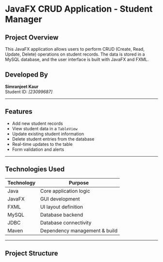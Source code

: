 # JavaFX CRUD Application - Student Manager

##  Project Overview
This JavaFX application allows users to perform CRUD (Create, Read, Update, Delete) operations on student records. The data is stored in a MySQL database, and the user interface is built with JavaFX and FXML.

##  Developed By
**Simranjeet Kaur**  
Student ID: *[23099687]*  

---

##  Features

- Add new student records
- View student data in a `TableView`
- Update existing student information
- Delete student entries from the database
- Real-time updates to the table
- Form validation and alerts

---

##  Technologies Used

| Technology      | Purpose                        |
|----------------|---------------------------------|
| Java           | Core application logic          |
| JavaFX         | GUI development                 |
| FXML           | UI layout definition            |
| MySQL          | Database backend                |
| JDBC           | Database connectivity           |
| Maven          | Dependency management & build   |

---

## Project Structure

